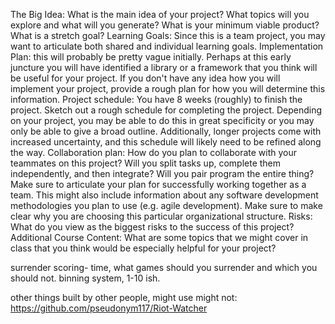 The Big Idea: What is the main idea of your project? What topics will you explore and what will you generate? What is your minimum viable product? What is a stretch goal?
Learning Goals: Since this is a team project, you may want to articulate both shared and individual learning goals.
Implementation Plan: this will probably be pretty vague initially. Perhaps at this early juncture you will have identified a library or a framework that you think will be useful for your project. If you don't have any idea how you will implement your project, provide a rough plan for how you will determine this information.
Project schedule: You have 8 weeks (roughly) to finish the project. Sketch out a rough schedule for completing the project. Depending on your project, you may be able to do this in great specificity or you may only be able to give a broad outline. Additionally, longer projects come with increased uncertainty, and this schedule will likely need to be refined along the way.
Collaboration plan: How do you plan to collaborate with your teammates on this project? Will you split tasks up, complete them independently, and then integrate? Will you pair program the entire thing? Make sure to articulate your plan for successfully working together as a team. This might also include information about any software development methodologies you plan to use (e.g. agile development). Make sure to make clear why you are choosing this particular organizational structure.
Risks: What do you view as the biggest risks to the success of this project?
Additional Course Content: What are some topics that we might cover in class that you think would be especially helpful for your project?

surrender scoring- time, what games should you surrender and which you should not. binning system, 1-10 ish. 

other things built by other people, might use might not: 
https://github.com/pseudonym117/Riot-Watcher